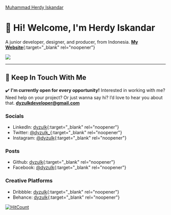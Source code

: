 [Muhammad Herdy Iskandar](https://raw.githubusercontent.com/dyzcdn/dyzcdn.github.io/master/favicon.png)

# 👋 Hi! Welcome, I'm Herdy Iskandar
A junior developer, designer, and producer, from Indonesia.
[**My Website**](https://dyzulk.me){:target="_blank" rel="noopener"}

![](https://github-readme-stats.vercel.app/api?username=dyzulk&show_icons=true&count_private=true&include_all_commits=true&hide_title=true&bg_color=14B8A6&title_color=FFFFFF&text_color=FFFFFF&icon_color=134E4A)

---
## 💌 Keep In Touch With Me

✔️ **I'm currently open for every opportunity!**
Interested in working with me? Need help on your project? Or just wanna say hi? I’d love to hear you about that.
**dyzulkdeveloper@gmail.com**

### Socials
- LinkedIn: [dyzulk](http://linkedin.com/in/dyzulk){:target="_blank" rel="noopener"}
- Twitter: [@dyzulk_](http://twitter.com/dyzulk_){:target="_blank" rel="noopener"}
- Instagram: [@dyzulk](http://instagram.com/dyzulk){:target="_blank" rel="noopener"}

### Posts
- Github: [dyzulk](http://github.com/dyzulk){:target="_blank" rel="noopener"}
- Facebook: [@dyzulk](http://facebook.com/dyzulk){:target="_blank" rel="noopener"}

### Creative Platforms
- Dribbble:	[dyzulk](http://dribbble.com/dyzulk){:target="_blank" rel="noopener"}
- Behance: [dyzulk](https://www.behance.net/dyzulk){:target="_blank" rel="noopener"}

[![HitCount](https://hits.dwyl.com/dyzulk/dyzulkgithubio.svg?style=flat-square&show=unique)](http://hits.dwyl.com/dyzulk/dyzulkgithubio)
